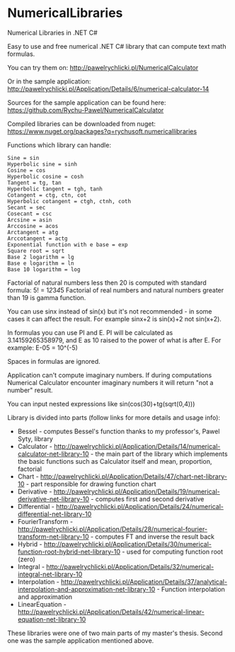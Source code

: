 # NumericalLibraries
Numerical Libraries in .NET C#

Easy to use and free numerical .NET C# library that can compute text math formulas.

You can try them on: http://pawelrychlicki.pl/NumericalCalculator

Or in the sample application: http://pawelrychlicki.pl/Application/Details/6/numerical-calculator-14

Sources for the sample application can be found here: https://github.com/Rychu-Pawel/NumericalCalculator

Compiled libraries can be downloaded from nuget: https://www.nuget.org/packages?q=rychusoft.numericallibraries

Functions which library can handle:

    Sine = sin
    Hyperbolic sine = sinh
    Cosine = cos
    Hyperbolic cosine = cosh
    Tangent = tg, tan
    Hyperbolic tangent = tgh, tanh
    Cotangent = ctg, ctn, cot
    Hyperbolic cotangent = ctgh, ctnh, coth
    Secant = sec
    Cosecant = csc
    Arcsine = asin
    Arccosine = acos
    Arctangent = atg
    Arccotangent = actg
    Exponential function with e base = exp
    Square root = sqrt
    Base 2 logarithm = lg
    Base e logarithm = ln
    Base 10 logarithm = log

Factorial of natural numbers less then 20 is computed with standard formula:
5! = 1*2*3*4*5
Factorial of real numbers and natural numbers greater than 19 is gamma function.

You can use sinx instead of sin(x) but it's not recommended - in some cases it can affect the result.
For example sinx+2 is sin(x)+2 not sin(x+2).

In formulas you can use PI and E. PI will be calculated as 3.14159265358979,
and E as 10 raised to the power of what is after E.
For example: E-05 = 10^(-5)

Spaces in formulas are ignored.

Application can't compute imaginary numbers. If during computations
Numerical Calculator encounter imaginary numbers it will return "not a number" result.

You can input nested expressions like sin(cos(30)+tg(sqrt(0,4)))

Library is divided into parts (follow links for more details and usage info):
* Bessel - computes Bessel's function thanks to my professor's, Pawel Syty, library
* Calculator - http://pawelrychlicki.pl/Application/Details/14/numerical-calculator-net-library-10 - the main part of the library which implements the basic functions such as Calculator itself and mean, proportion, factorial
* Chart - http://pawelrychlicki.pl/Application/Details/47/chart-net-library-10 - part responsible for drawing function chart
* Derivative - http://pawelrychlicki.pl/Application/Details/19/numerical-derivative-net-library-10 - computes first and second derivative
* Differential - http://pawelrychlicki.pl/Application/Details/24/numerical-differential-net-library-10
* FourierTransform - http://pawelrychlicki.pl/Application/Details/28/numerical-fourier-transform-net-library-10 - computes FT and inverse the result back
* Hybrid - http://pawelrychlicki.pl/Application/Details/30/numerical-function-root-hybrid-net-library-10 - used for computing function root (zero)
* Integral - http://pawelrychlicki.pl/Application/Details/32/numerical-integral-net-library-10
* Interpolation - http://pawelrychlicki.pl/Application/Details/37/analytical-interpolation-and-approximation-net-library-10 - Function interpolation and approximation
* LinearEquation - http://pawelrychlicki.pl/Application/Details/42/numerical-linear-equation-net-library-10

These libraries were one of two main parts of my master's thesis. Second one was the sample application mentioned above.
